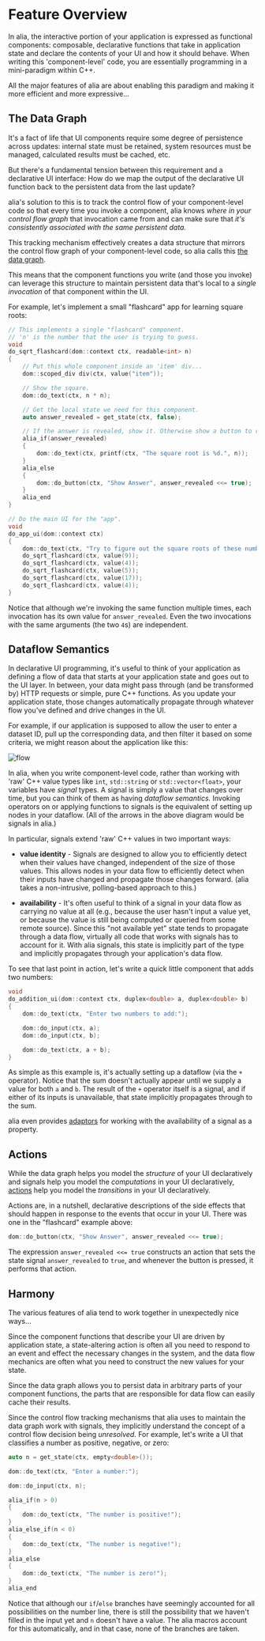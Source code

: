 Feature Overview
================

<script>
    init_alia_demos(['stateful-component', 'addition-ui', 'numerical-analysis']);
</script>

In alia, the interactive portion of your application is expressed as functional
components: composable, declarative functions that take in application state and
declare the contents of your UI and how it should behave. When writing this
'component-level' code, you are essentially programming in a mini-paradigm
within C++.

All the major features of alia are about enabling this paradigm and making it
more efficient and more expressive...

The Data Graph
--------------

It's a fact of life that UI components require some degree of persistence across
updates: internal state must be retained, system resources must be managed,
calculated results must be cached, etc.

But there's a fundamental tension between this requirement and a declarative UI
interface: How do we map the output of the declarative UI function back to the
persistent data from the last update?

alia's solution to this is to track the control flow of your component-level
code so that every time you invoke a component, alia knows *where in your
control flow graph* that invocation came from and can make sure that *it's
consistently associated with the same persistent data.*

This tracking mechanism effectively creates a data structure that mirrors the
control flow graph of your component-level code, so alia calls this [the data
graph](the-data-graph.md).

This means that the component functions you write (and those you invoke) can
leverage this structure to maintain persistent data that's local to a *single
invocation* of that component within the UI.

For example, let's implement a small "flashcard" app for learning square roots:

```cpp
// This implements a single "flashcard" component.
// 'n' is the number that the user is trying to guess.
void
do_sqrt_flashcard(dom::context ctx, readable<int> n)
{
    // Put this whole component inside an 'item' div...
    dom::scoped_div div(ctx, value("item"));

    // Show the square.
    dom::do_text(ctx, n * n);

    // Get the local state we need for this component.
    auto answer_revealed = get_state(ctx, false);

    // If the answer is revealed, show it. Otherwise show a button to reveal it.
    alia_if(answer_revealed)
    {
        dom::do_text(ctx, printf(ctx, "The square root is %d.", n));
    }
    alia_else
    {
        dom::do_button(ctx, "Show Answer", answer_revealed <<= true);
    }
    alia_end
}

// Do the main UI for the "app".
void
do_app_ui(dom::context ctx)
{
    dom::do_text(ctx, "Try to figure out the square roots of these numbers...");
    do_sqrt_flashcard(ctx, value(9));
    do_sqrt_flashcard(ctx, value(4));
    do_sqrt_flashcard(ctx, value(5));
    do_sqrt_flashcard(ctx, value(17));
    do_sqrt_flashcard(ctx, value(4));
}
```

<div class="demo-panel">
<div id="stateful-component"></div>
</div>

Notice that although we're invoking the same function multiple times, each
invocation has its own value for `answer_revealed`. Even the two invocations
with the same arguments (the two `4`s) are independent.

Dataflow Semantics
------------------

In declarative UI programming, it's useful to think of your application as
defining a flow of data that starts at your application state and goes out to
the UI layer. In between, your data might pass through (and be transformed by)
HTTP requests or simple, pure C++ functions. As you update your application
state, those changes automatically propagate through whatever flow you've
defined and drive changes in the UI.

For example, if our application is supposed to allow the user to enter a dataset
ID, pull up the corresponding data, and then filter it based on some criteria,
we might reason about the application like this:

![flow](data-flow.svg)

In alia, when you write component-level code, rather than working with 'raw' C++
value types like `int`, `std::string` or `std::vector<float>`, your variables
have *signal* types. A signal is simply a value that changes over time, but you
can think of them as having *dataflow semantics.* Invoking operators on or
applying functions to signals is the equivalent of setting up nodes in your
dataflow. (All of the arrows in the above diagram would be signals in alia.)

In particular, signals extend 'raw' C++ values in two important ways:

- **value identity** - Signals are designed to allow you to efficiently detect
  when their values have changed, independent of the size of those values. This
  allows nodes in your data flow to efficiently detect when their inputs have
  changed and propagate those changes forward. (alia takes a non-intrusive,
  polling-based approach to this.)

- **availability** - It's often useful to think of a signal in your data flow as
  carrying no value at all (e.g., because the user hasn't input a value yet, or
  because the value is still being computed or queried from some remote source).
  Since this "not available yet" state tends to propagate through a data flow,
  virtually all code that works with signals has to account for it. With alia
  signals, this state is implicitly part of the type and implicitly propagates
  through your application's data flow.

To see that last point in action, let's write a quick little component that adds
two numbers:

```cpp
void
do_addition_ui(dom::context ctx, duplex<double> a, duplex<double> b)
{
    dom::do_text(ctx, "Enter two numbers to add:");

    dom::do_input(ctx, a);
    dom::do_input(ctx, b);

    dom::do_text(ctx, a + b);
}
```

<div class="demo-panel">
<div id="addition-ui"></div>
</div>

As simple as this example is, it's actually setting up a dataflow (via the `+`
operator). Notice that the sum doesn't actually appear until we supply a value
for both `a` and `b`. The result of the `+` operator itself is a signal, and if
either of its inputs is unavailable, that state implicitly propagates through to
the sum.

alia even provides [adaptors](signal-adaptors.md#availability) for working with
the availability of a signal as a property.

Actions
-------

While the data graph helps you model the *structure* of your UI declaratively
and signals help you model the *computations* in your UI declaratively,
[actions](actions.md) help you model the *transitions* in your UI declaratively.

Actions are, in a nutshell, declarative descriptions of the side effects that
should happen in response to the events that occur in your UI. There was one in
the "flashcard" example above:

```cpp
dom::do_button(ctx, "Show Answer", answer_revealed <<= true);
```

The expression `answer_revealed <<= true` constructs an action that sets the
state signal `answer_revealed` to `true`, and whenever the button is pressed, it
performs that action.

Harmony
-------

The various features of alia tend to work together in unexpectedly nice ways...

Since the component functions that describe your UI are driven by application
state, a state-altering action is often all you need to respond to an event and
effect the necessary changes in the system, and the data flow mechanics are
often what you need to construct the new values for your state.

Since the data graph allows you to persist data in arbitrary parts of your
component functions, the parts that are responsible for data flow can easily
cache their results.

Since the control flow tracking mechanisms that alia uses to maintain the data
graph work with signals, they implicitly understand the concept of a control
flow decision being *unresolved.* For example, let's write a UI that classifies
a number as positive, negative, or zero:

```cpp
auto n = get_state(ctx, empty<double>());

dom::do_text(ctx, "Enter a number:");

dom::do_input(ctx, n);

alia_if(n > 0)
{
    dom::do_text(ctx, "The number is positive!");
}
alia_else_if(n < 0)
{
    dom::do_text(ctx, "The number is negative!");
}
alia_else
{
    dom::do_text(ctx, "The number is zero!");
}
alia_end
```

<div class="demo-panel">
<div id="numerical-analysis"></div>
</div>

Notice that although our `if`/`else` branches have seemingly accounted for all
possibilities on the number line, there is still the possibility that we haven't
filled in the input yet and `n` doesn't have a value. The alia macros account
for this automatically, and in that case, none of the branches are taken.
